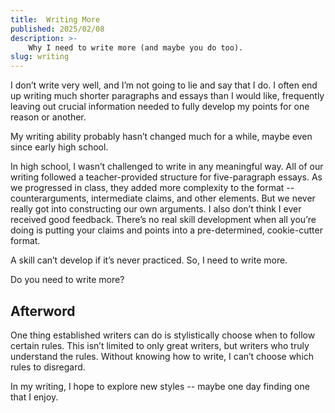 ```yaml
---
title:  Writing More
published: 2025/02/08
description: >-
    Why I need to write more (and maybe you do too).
slug: writing
---
```


I don’t write very well, and I’m not going to lie and say that I do. I often end up writing much shorter paragraphs and essays than I would like, frequently leaving out crucial information needed to fully develop my points for one reason or another.

My writing ability probably hasn’t changed much for a while, maybe even since early high school.

In high school, I wasn’t challenged to write in any meaningful way. All of our writing followed a teacher-provided structure for five-paragraph essays. As we progressed in class, they added more complexity to the format -- counterarguments, intermediate claims, and other elements. But we never really got into constructing our own arguments. I also don’t think I ever received good feedback. There’s no real skill development when all you’re doing is putting your claims and points into a pre-determined, cookie-cutter format.

A skill can’t develop if it’s never practiced. So, I need to write more.

Do you need to write more?

## Afterword

One thing established writers can do is stylistically choose when to follow certain rules. This isn’t limited to only great writers, but writers who truly understand the rules. Without knowing how to write, I can’t choose which rules to disregard.

In my writing, I hope to explore new styles -- maybe one day finding one that I enjoy.
